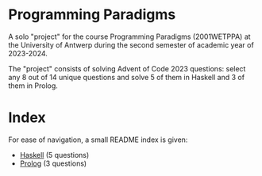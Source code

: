 # Programming Paradigms

A solo "project" for the course Programming Paradigms (2001WETPPA) at the University of Antwerp during the second semester of academic year of 2023-2024.

The "project" consists of solving Advent of Code 2023 questions: select any 8 out of 14 unique questions and solve 5 of them in Haskell and 3 of them in Prolog.

# Index

For ease of navigation, a small README index is given:

* [Haskell](/Haskell/README.md) (5 questions)
* [Prolog](/Prolog/README.md) (3 questions)
